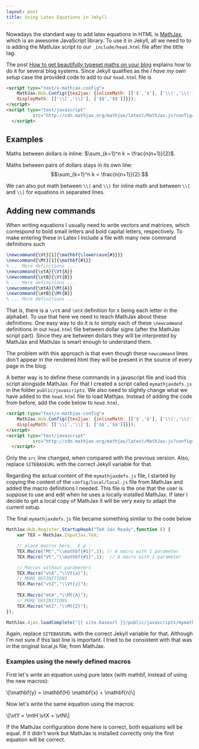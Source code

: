 ```yaml
---
layout: post
title: Using Latex Equations in Jekyll
---
```


Nowadays the standard way to add latex equations in HTML is
[MathJax](http://www.mathjax.org/), which is an awesome JavaScript
library. To use it in Jekyll, all we need to to is adding the MathJax script
to our `_include/head.html` file after the tittle tag.

The post
[How to get beautifully typeset maths on your blog](http://checkmyworking.com/2012/01/how-to-get-beautifully-typeset-maths-on-your-blog/)
explains how to do it for several blog systems. Since Jekyll qualifies as
the *I have my own setup* case the provided code to add to our `head.html`
file is

```html
<script type="text/x-mathjax-config">
    MathJax.Hub.Config({tex2jax: {inlineMath: [['$','$'], ['\\(','\\)']],
    displayMath: [['\\[','\\]'], ['$$','$$']]}});
</script>
<script type="text/javascript"
          src="http://cdn.mathjax.org/mathjax/latest/MathJax.js?config=TeX-AMS-MML_HTMLorMML">
  </script>
```
  
## Examples ##

Maths between dollars is inline: $\sum_{k=1}^n k = \frac{n(n+1)}{2}$.

Maths between pairs of dollars stays in its own line: $$\sum_{k=1}^n k =
\frac{n(n+1)}{2}.$$

We can also put math between `\\(` and `\\)` for inline math and between
`\\[` and `\\]` for equations in separated lines.


## Adding new commands ##

When writing equations I usually need to write vectors and matrices, which
correspond to bold small letters and bold capital letters, respectively. To
make entering these in Latex I include a file with many new command
definitions such

```latex
\newcommand{\Vt}[1]{\mathbf{\lowercase{#1}}}
\newcommand{\Mt}[1]{\mathbf{#1}}
% ... More definitions ...
\newcommand{\vtA}{\Vt{A}}
\newcommand{\vtB}{\Vt{B}}
% ... More definitions ...
\newcommand{\mtA}{\Mt{A}}
\newcommand{\mtB}{\Mt{B}}
% ... More definitions ...
```

That is, there is a `\vtX` and `\mtX` definition for `X` being each letter
in the alphabet. To use that here we need to teach MathJax about these
definitions. One easy way to do it is to simply each of these `\newcommand`
definitions in our `head.html` file between dollar signs (after the MathJax
script part). Since they are between dollars they will be interpreted by
MathJax and MathJax is smart enough to understand them.

The problem with this approach is that even though these `newcommand` lines
don't appear in the rendered html they will be present in the source of
every page in the blog.

A better way is to define these commands in a javascript file and load this
script alongside MathJax. For that I created a script called
`mymathjaxdefs.js` in the folder `public/javascripts`.  We also need to
slightly change what we have added to the `head.html` file to load
Mathjax. Instead of adding the code from before, add the code below to
`head.html`.

```html
<script type="text/x-mathjax-config">
    MathJax.Hub.Config({tex2jax: {inlineMath: [['$','$'], ['\\(','\\)']],
    displayMath: [['\\[','\\]'], ['$$','$$']]}});
</script>
<script type="text/javascript"
          src="http://cdn.mathjax.org/mathjax/latest/MathJax.js?config=TeX-AMS-MML_HTMLorMML,SITEBASEURL/public/javascripts/mymathjaxdefs.js">
  </script>
  ```

Only the `src` line changed, when compared with the previous version. Also,
replace `SITEBASEURL` with the correct Jekyll variable for that.

Regarding the actual content of the `mymathjaxdefs.js` file, I started by
copying the content of the `config/local/local.js` file from MathJax and
added the macro definitions I needed. This file is the one that the user is
suppose to use and edit when he uses a locally installed MathJax. If later
I decide to get a local copy of MathJax it will be very easy to adapt the
current setup.

The final `mymathjaxdefs.js` file became something similar to the code
below

```js
MathJax.Hub.Register.StartupHook("TeX Jax Ready",function () {
    var TEX = MathJax.InputJax.TeX;

    // place macros here.  E.g.:
    TEX.Macro("Mt","\\mathbf{#1}",1); // A macro with 1 parameter
    TEX.Macro("Vt","\\mathbf{#1}",1);  // A macro with 1 parameter

    // Macros without parameters
    TEX.Macro("vtA","\\Vt{a}");
    // MORE DEFINITIONS
    TEX.Macro("vtZ","\\Vt{z}");
    
    TEX.Macro("mtA","\\Mt{A}");
    // MORE DEFINITIONS
    TEX.Macro("mtZ","\\Mt{Z}");
});

MathJax.Ajax.loadComplete("{{ site.baseurl }}/public/javascripts/mymathjaxdefs.js");
```

Again, replace `SITEBASEURL` with the correct Jekyll variable for
that. Although I'm not sure if this last line is important. I tried to be
consistent with that was in the original local.js file, from MathJax.

### Examples using the newly defined macros ###

First let's write an equation using pure latex (with mathbf, instead of
using the new macros):

\\[\mathbf{y} = \mathbf{H} \mathbf{x} + \mathbf{n}\\]

Now let's write the same equation using the macros:

\\[\vtY = \mtH \vtX + \vtN\\]

If the MathJax configuration done here is correct, both equations will be
equal. If it didn't work but MathJax is installed correctly only the first
equation will be correct.
